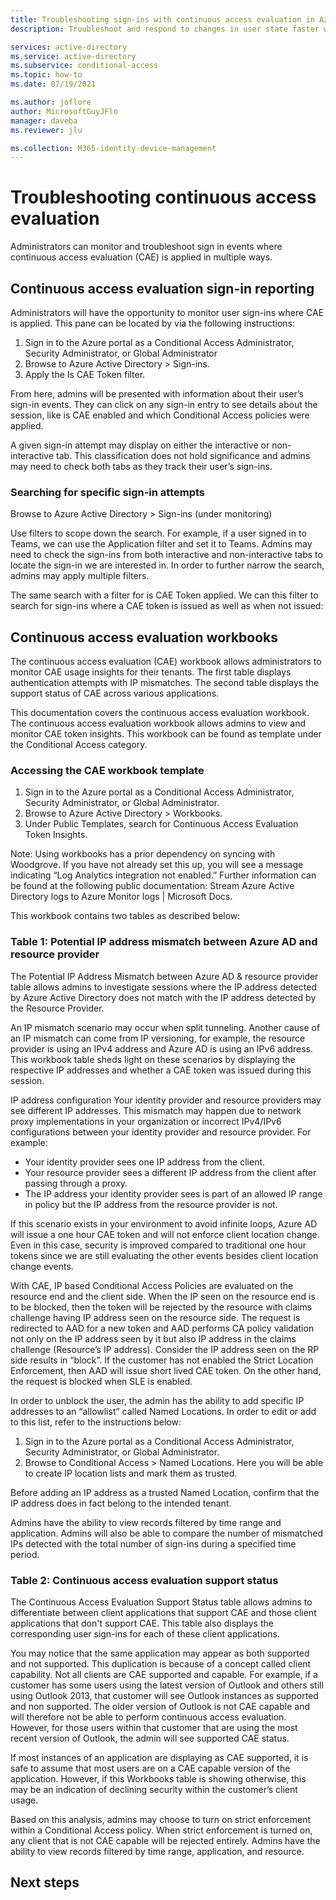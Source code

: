 ```yaml
---
title: Troubleshooting sign-ins with continuous access evaluation in Azure AD
description: Troubleshoot and respond to changes in user state faster with continuous access evaluation in Azure AD

services: active-directory
ms.service: active-directory
ms.subservice: conditional-access
ms.topic: how-to
ms.date: 07/19/2021

ms.author: joflore
author: MicrosoftGuyJFlo
manager: daveba
ms.reviewer: jlu

ms.collection: M365-identity-device-management
---
```

# Troubleshooting continuous access evaluation

Administrators can monitor and troubleshoot sign in events where continuous access evaluation (CAE) is applied in multiple ways.

## Continuous access evaluation sign-in reporting

Administrators will have the opportunity to monitor user sign-ins where CAE is applied. This pane can be located by via the following instructions:

1.	Sign in to the Azure portal as a Conditional Access Administrator, Security Administrator, or Global Administrator
1.	Browse to Azure Active Directory > Sign-ins. 
1.	Apply the Is CAE Token filter. 

From here, admins will be presented with information about their user’s sign-in events. They can click on any sign-in entry to see details about the session, like is CAE enabled and which Conditional Access policies were applied. 

A given sign-in attempt may display on either the interactive or non-interactive tab. This classification does not hold significance and admins may need to check both tabs as they track their user’s sign-ins.

### Searching for specific sign-in attempts

Browse to Azure Active Directory > Sign-ins (under monitoring)

Use filters to scope down the search. For example, if a user signed in to Teams, we can use the Application filter and set it to Teams. Admins may need to check the sign-ins from both interactive and non-interactive tabs to locate the sign-in we are interested in. In order to further narrow the search, admins may apply multiple filters.
 
The same search with a filter for is CAE Token applied. We can this filter to search for sign-ins where a CAE token is issued as well as when not issued:

## Continuous access evaluation workbooks

The continuous access evaluation (CAE) workbook allows administrators to monitor CAE usage insights for their tenants. The first table displays authentication attempts with IP mismatches. The second table displays the support status of CAE across various applications.

This documentation covers the continuous access evaluation workbook.  The continuous access evaluation workbook allows admins to view and monitor CAE token insights. This workbook can be found as template under the Conditional Access category. 

### Accessing the CAE workbook template
 
1.	Sign in to the Azure portal as a Conditional Access Administrator, Security Administrator, or Global Administrator. 
1.	Browse to Azure Active Directory > Workbooks.
1.	Under Public Templates, search for Continuous Access Evaluation Token Insights.
 
Note: Using workbooks has a prior dependency on syncing with Woodgrove. If you have not already set this up, you will see a message indicating “Log Analytics integration not enabled.” Further information can be found at the following public documentation: Stream Azure Active Directory logs to Azure Monitor logs | Microsoft Docs. 

This workbook contains two tables as described below:
 
### Table 1: Potential IP address mismatch between Azure AD and resource provider  
  
The Potential IP Address Mismatch between Azure AD & resource provider table allows admins to investigate sessions where the IP address detected by Azure Active Directory does not match with the IP address detected by the Resource Provider. 
 
An IP mismatch scenario may occur when split tunneling. Another cause of an IP mismatch can come from IP versioning, for example, the resource provider is using an IPv4 address and Azure AD is using an IPv6 address. This workbook table sheds light on these scenarios by displaying the respective IP addresses and whether a CAE token was issued during this session. 


IP address configuration
Your identity provider and resource providers may see different IP addresses. This mismatch may happen due to network proxy implementations in your organization or incorrect IPv4/IPv6 configurations between your identity provider and resource provider. For example:

- Your identity provider sees one IP address from the client.
- Your resource provider sees a different IP address from the client after passing through a proxy.
- The IP address your identity provider sees is part of an allowed IP range in policy but the IP address from the resource provider is not.

If this scenario exists in your environment to avoid infinite loops, Azure AD will issue a one hour CAE token and will not enforce client location change. Even in this case, security is improved compared to traditional one hour tokens since we are still evaluating the other events besides client location change events.


With CAE, IP based Conditional Access Policies are evaluated on the resource end and the client side. When the IP seen on the resource end is to be blocked, then the token will be rejected by the resource with claims challenge having IP address seen on the resource side. The request is redirected to AAD for a new token and AAD performs CA policy validation not only on the IP address seen by it but also IP address in the claims challenge (Resource’s IP address). Consider the IP address seen on the RP side results in “block”. If the customer has not enabled the Strict Location Enforcement, then AAD will issue short lived CAE token. On the other hand, the request is blocked when SLE is enabled.

In order to unblock the user, the admin has the ability to add specific IP addresses to an “allowlist” called Named Locations. In order to edit or add to this list, refer to the instructions below:

1.	Sign in to the Azure portal as a Conditional Access Administrator, Security Administrator, or Global Administrator. 
1.	Browse to Conditional Access > Named Locations. Here you will be able to create IP location lists and mark them as trusted.

Before adding an IP address as a trusted Named Location, confirm that the IP address does in fact belong to the intended tenant. 

Admins have the ability to view records filtered by time range and application. Admins will also be able to compare the number of mismatched IPs detected with the total number of sign-ins during a specified time period. 
 
 
### Table 2: Continuous access evaluation support status
  
The Continuous Access Evaluation Support Status table allows admins to differentiate between client applications that support CAE and those client applications that don't support CAE. This table also displays the corresponding user sign-ins for each of these client applications. 

You may notice that the same application may appear as both supported and not supported. This duplication is because of a concept called client capability. Not all clients are CAE supported and capable. For example, if a customer has some users using the latest version of Outlook and others still using Outlook 2013, that customer will see Outlook instances as supported and non supported.  The older version of Outlook is not CAE capable and will therefore not be able to perform continuous access evaluation. However, for those users within that customer that are using the most recent version of Outlook, the admin will see supported CAE status.

If most instances of an application are displaying as CAE supported, it is safe to assume that most users are on a CAE capable version of the application. However, if this Workbooks table is showing otherwise, this may be an indication of declining security within the customer’s client usage. 

Based on this analysis, admins may choose to turn on strict enforcement within a Conditional Access policy. When strict enforcement is turned on, any client that is not CAE capable will be rejected entirely. 
Admins have the ability to view records filtered by time range, application, and resource.

## Next steps